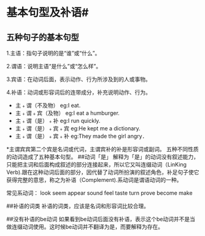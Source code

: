 # 基本句型及补语#
## 五种句子的基本句型
1.主语：指句子说明的是“谁”或“什么”。

2.谓语：说明主语“是什么”或“怎么样”。

3.宾语：在动词后面，表示动作、行为所涉及到的人或事物。

4.补语：动词或形容词后的连带成分，补充说明动作、行为。
* 主﹢谓（不及物）                        eg:I eat.
* 主﹢谓﹢宾（及物）                     eg:I eat a humburger.
* 主﹢谓（是）﹢补                     eg:I run quickly.
* 主﹢谓（是）﹢宾﹢宾                 eg:He kept me a dictionary.
* 主﹢谓（是）﹢宾﹢补                 eg:They made the girl angry．

*主谓宾宾第二个宾是名词或代词，主谓宾补的补是形容词或副词。
五种不同性质的动词造成了五种基本句型。
##动词「是」
  解释为「是」的动词没有叙述能力，只能把主词和后面构成叙述的部分连接起来，所以它又叫连缀动词（LinKing Verb).跟在这种动词后面的部分，因代替了动词所扮演的叙述角色，补足句子使它获得完整的意思，称之为补语（Complement).系动词是谓语动词的一种。

常见系动词：
look
seem
appear
sound
feel
taste
turn
prove
become
make

##补语的词类
  补语的词类，应该是名词和形容词比较合理。

##没有补语的be动词
  如果看到be动词后面没有补语，表示这个be动词并不是当做连缀动词使用。这时候be动词并不翻译为是，而要解释为存在。

